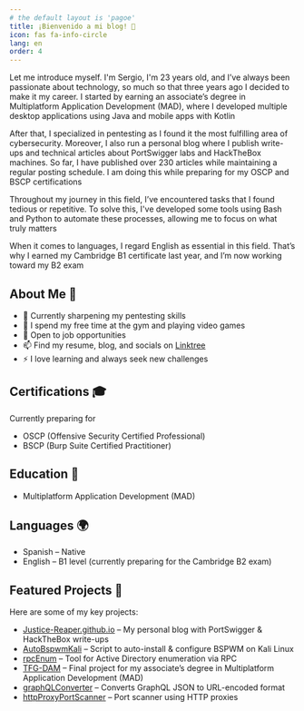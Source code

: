 ```yaml
---
# the default layout is 'pagoe'
title: ¡Bienvenido a mi blog! 👋
icon: fas fa-info-circle
lang: en
order: 4
---
```


Let me introduce myself. I'm Sergio, I'm 23 years old, and I’ve always been passionate about technology, so much so that three years ago I decided to make it my career. I started by earning an associate’s degree in Multiplatform Application Development (MAD), where I developed multiple desktop applications using Java and mobile apps with Kotlin

After that, I specialized in pentesting as I found it the most fulfilling area of cybersecurity. Moreover, I also run a personal blog where I publish write-ups and technical articles about PortSwigger labs and HackTheBox machines. So far, I have published over 230 articles while maintaining a regular posting schedule. I am doing this while preparing for my OSCP and BSCP certifications 

Throughout my journey in this field, I’ve encountered tasks that I found tedious or repetitive. To solve this, I've developed some tools using Bash and Python to automate these processes, allowing me to focus on what truly matters

When it comes to languages, I regard English as essential in this field. That’s why I earned my Cambridge B1 certificate last year, and I’m now working toward my B2 exam

## About Me 🚀
- 🔭 Currently sharpening my pentesting skills
- 💪 I spend my free time at the gym and playing video games
- 💼 Open to job opportunities
- 📫 Find my resume, blog, and socials on [Linktree](https://linktr.ee/Justice_Reaper)
- ⚡ I love learning and always seek new challenges

## Certifications 🎓
Currently preparing for
- OSCP (Offensive Security Certified Professional)
- BSCP (Burp Suite Certified Practitioner)

## Education 📜
- Multiplatform Application Development (MAD)

## Languages 🌍
- Spanish – Native
- English – B1 level (currently preparing for the Cambridge B2 exam)

## Featured Projects 🌟
Here are some of my key projects:
- [Justice-Reaper.github.io](https://github.com/Justice-Reaper/Justice-Reaper.github.io) – My personal blog with PortSwigger & HackTheBox write-ups
- [AutoBspwmKali](https://github.com/Justice-Reaper/AutoBspwmKali.git) – Script to auto-install & configure BSPWM on Kali Linux
- [rpcEnum](https://github.com/Justice-Reaper/rpcEnum.git) – Tool for Active Directory enumeration via RPC
- [TFG-DAM](https://github.com/Justice-Reaper/TFG-DAM.git) – Final project for my associate’s degree in Multiplatform Application Development (MAD)
- [graphQLConverter](https://github.com/Justice-Reaper/graphQLConverter.git) – Converts GraphQL JSON to URL-encoded format
- [httpProxyPortScanner](https://github.com/Justice-Reaper/httpProxyPortScanner.git) – Port scanner using HTTP proxies
